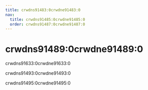 ```yaml
---
title: crwdns91483:0crwdne91483:0
nav:
  title: crwdns91485:0crwdne91485:0
  order: crwdns91487:0crwdne91487:0
---
```


# crwdns91489:0crwdne91489:0

crwdns91633:0crwdne91633:0

crwdns91493:0crwdne91493:0

crwdns91495:0crwdne91495:0
